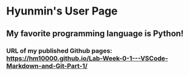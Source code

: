 # Hyunmin's User Page

## My favorite programming language is Python!

### URL of my published Github pages: https://hm10000.github.io/Lab-Week-0-1---VSCode-Markdown-and-Git-Part-1/
